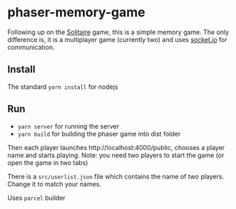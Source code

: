 # phaser-memory-game
Following up on the [Solitaire](https://github.com/ravirangan09/phaser-solitaire) game, this is a simple memory game. The only difference is, it is a multiplayer game (currently two) and uses [socket.io](https://socket.io/) for communication.

## Install
The standard `yarn install` for nodejs

## Run
* `yarn server` for running the server
* `yarn build` for building the phaser game into dist folder

Then each player launches http://localhost:4000/public, chooses a player name and starts playing. Note: you need two players to start the game (or open the game in  two tabs)

There is a `src/userlist.json` file which contains the name of two players. Change it to match your names.

Uses `parcel` builder
